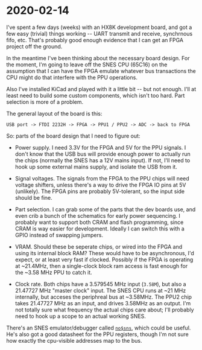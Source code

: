# 2020-02-14

I've spent a few days (weeks) with an HX8K development board, and got a few
easy (trivial) things working -- UART transmit and receive, synchrnous fifo,
etc. That's probably good enough evidence that I can get an FPGA project off
the ground.

In the meantime I've been thinking about the necessary board design. For the moment, I'm going to leave off the SNES CPU (65C16) on the assumption that I can have the FPGA emulate whatever bus transactions the CPU might do that interfere with the PPU operations.

Also I've installed KiCad and played with it a little bit -- but not enough.
I'll at least need to build some custom components, which isn't too hard.
Part selection is more of a problem.

The general layout of the board is this:

```none
USB port -> FTDI 2232H -> FPGA -> PPU1 / PPU2 -> ADC -> back to FPGA
```

So: parts of the board design that I need to figure out:

* Power supply. I need 3.3V for the FPGA and 5V for the PPU signals. I don't
  know that the USB bus will provide enough power to actually run the chips
  (normally the SNES has a 12V mains input). If not, I'll need to hook up some
  external mains supply, and isolate the USB from it.

* Signal voltages. The signals from the FPGA to the PPU chips will need
  voltage shifters, unless there's a way to drive the FPGA IO pins at 5V
  (unlikely). The FPGA pins are probably 5V-tolerant, so the input side should
  be fine.

* Part selection. I can grab some of the parts that the dev boards use, and
  even crib a bunch of the schematics for early power sequencing. I probably
  want to support both CRAM and flash programming, since CRAM is way easier for
  development. Ideally I can switch this with a GPIO instead of swapping
  jumpers.

* VRAM. Should these be seperate chips, or wired into the FPGA and using its
  internal block RAM?  These would have to be asynchronous, I'd expect, or at
  least very fast if clocked.  Possibly if the FPGA is operating at ~21.4MHz,
  then a single-clock block ram access is fast enough for the ~3.58 MHz PPU to
  catch it.

* Clock rate. Both chips have a 3.579545 MHz input (`3.58M`), but also a
  21.47727 MHz "master clock" input. The SNES CPU runs at ~21 MHz internally,
  but acceses the periphreal bus at ~3.58MHz. The PPU2 chip takes 21.47727 MHz
  as an input, and drives 3.58MHz as an output. I'm not totally sure what
  frequency the actual chips care about; I'll probably need to hook up a scope
  to an actual working SNES.

There's an SNES emulator/debugger called
[`no$sns`](https://problemkaputt.de/sns.htm), which could be useful.  He's also
got a good datasheet for the PPU registers, though I'm not sure how exactly the
cpu-visible addresses map to the bus.
